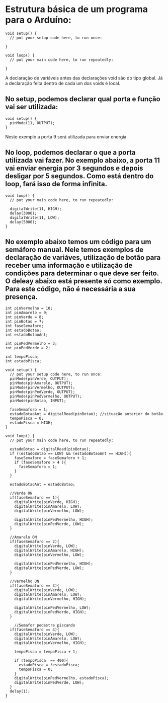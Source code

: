 # Estrutura básica de um programa para o Arduíno:

    void setup() {
      // put your setup code here, to run once:

    }

    void loop() {
      // put your main code here, to run repeatedly:

    }

A declaração de variáveis antes das declarações void são do tipo global. Já a declaração feita dentro de cada um dos voids é local.

## No setup, podemos declarar qual porta e função vai ser utilizada:

    void setup() {
      pinMode(11, OUTPUT);
    }

Neste exemplo a porta 9 será utilizada para enviar energia

## No loop, podemos declarar o que a porta utilizada vai fazer. No exemplo abaixo, a porta 11 vai enviar energia por 3 segundos e depois desligar por 5 segundos. Como está dentro do loop, fará isso de forma infinita.

    void loop() {
      // put your main code here, to run repeatedly:

      digitalWrite(11, HIGH);
      delay(3000);
      digitalWrite(11, LOW);  
      delay(5000);
    }

## No exemplo abaixo temos um código para um semáforo manual. Nele temos exemplos de declaração de variáves, utilização de botão para receber uma informação e utilização de condições para determinar o que deve ser feito. O deleay abaixo está presente só como exemplo. Para este código, não é necessária a sua presença.

    
    int pinVermelho = 10;
    int pinAmarelo = 9;
    int pinVerde = 8;
    int pinBotao = 7;
    int faseSemaforo;
    int estadoBotao;
    int estadoBotaoAnt;

    int pinPedVermelho = 3;
    int pinPedVerde = 2;

    int tempoPisca;
    int estadoPisca;

    void setup() {
      // put your setup code here, to run once:
      pinMode(pinVerde, OUTPUT);
      pinMode(pinAmarelo, OUTPUT);
      pinMode(pinVermelho, OUTPUT);
      pinMode(pinPedVerde, OUTPUT);  
      pinMode(pinPedVermelho, OUTPUT);  
      pinMode(pinBotao, INPUT);

      faseSemaforo = 1;
      estadoBotaoAnt = digitalRead(pinBotao); //situação anterior do botão
      tempoPisca = 0;
      estadoPisca = HIGH;
    }

    void loop() {
      // put your main code here, to run repeatedly:

      estadoBotao = digitalRead(pinBotao);
      if ((estadoBotao == LOW) && (estadoBotaoAnt == HIGH)){
        faseSemaforo = faseSemaforo + 1;
        if (faseSemaforo > 4 ){
          faseSemaforo = 1; 
        }
      }

      estadoBotaoAnt = estadoBotao;

      //Verde ON
      if(faseSemaforo == 1){
        digitalWrite(pinVerde, HIGH);
        digitalWrite(pinAmarelo, LOW);
        digitalWrite(pinVermelho, LOW);

        digitalWrite(pinPedVermelho, HIGH);
        digitalWrite(pinPedVerde, LOW);
      }

      //Amarelo ON
      if(faseSemaforo == 2){
        digitalWrite(pinVerde, LOW);
        digitalWrite(pinAmarelo, HIGH);
        digitalWrite(pinVermelho, LOW);

        digitalWrite(pinPedVermelho, HIGH);
        digitalWrite(pinPedVerde, LOW);    
      }

      //Vermelho ON
      if(faseSemaforo == 3){
        digitalWrite(pinVerde, LOW);
        digitalWrite(pinAmarelo, LOW);
        digitalWrite(pinVermelho, HIGH);

        digitalWrite(pinPedVermelho, LOW);
        digitalWrite(pinPedVerde, HIGH);
      }

        //Semafor pedestre piscando
      if(faseSemaforo == 4){
        digitalWrite(pinVerde, LOW);
        digitalWrite(pinAmarelo, LOW);
        digitalWrite(pinVermelho, HIGH);

        tempoPisca = tempoPisca + 1;

        if (tempoPisca  == 400){
          estadoPisca = !estadoPisca;
          tempoPisca = 0;
        }
        digitalWrite(pinPedVermelho, estadoPisca);
        digitalWrite(pinPedVerde, LOW);
      }
      delay(1);
    }    

